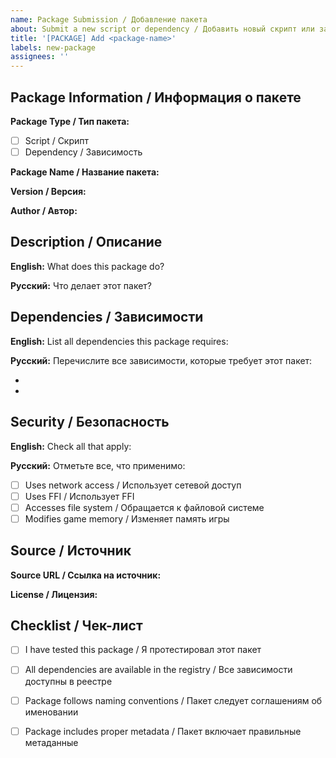 ```yaml
---
name: Package Submission / Добавление пакета
about: Submit a new script or dependency / Добавить новый скрипт или зависимость
title: '[PACKAGE] Add <package-name>'
labels: new-package
assignees: ''
---
```


## Package Information / Информация о пакете

**Package Type / Тип пакета:**
- [ ] Script / Скрипт
- [ ] Dependency / Зависимость

**Package Name / Название пакета:**


**Version / Версия:**


**Author / Автор:**


## Description / Описание

**English:**
What does this package do?

**Русский:**
Что делает этот пакет?

## Dependencies / Зависимости

**English:**
List all dependencies this package requires:

**Русский:**
Перечислите все зависимости, которые требует этот пакет:

- 
- 

## Security / Безопасность

**English:**
Check all that apply:

**Русский:**
Отметьте все, что применимо:

- [ ] Uses network access / Использует сетевой доступ
- [ ] Uses FFI / Использует FFI
- [ ] Accesses file system / Обращается к файловой системе
- [ ] Modifies game memory / Изменяет память игры

## Source / Источник

**Source URL / Ссылка на источник:**


**License / Лицензия:**


## Checklist / Чек-лист

- [ ] I have tested this package / Я протестировал этот пакет
- [ ] All dependencies are available in the registry / Все зависимости доступны в реестре
- [ ] Package follows naming conventions / Пакет следует соглашениям об именовании
- [ ] Package includes proper metadata / Пакет включает правильные метаданные

